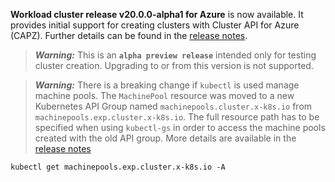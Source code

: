 **Workload cluster release v20.0.0-alpha1 for Azure** is now available. It provides initial support for creating clusters with Cluster API for Azure (CAPZ). Further details can be found in the [release notes](https://docs.giantswarm.io/changes/workload-cluster-releases-azure/releases/azure-v20.0.0-alpha1/).

> **_Warning:_** This is an **`alpha preview release`** intended only for testing cluster creation. Upgrading to or from this version is not supported.

> **_Warning:_** There is a breaking change if `kubectl` is used manage machine pools. The `MachinePool` resource was moved to a new Kubernetes API Group named `machinepools.cluster.x-k8s.io` from `machinepools.exp.cluster.x-k8s.io`. The full resource path has to be specified when using `kubectl-gs` in order to access the machine pools created with the old API group. More details are available in the [release notes](https://docs.giantswarm.io/changes/workload-cluster-releases-azure/releases/azure-v20.0.0-alpha1/README.md#machine-pools-with-kubectl-gs)

```
kubectl get machinepools.exp.cluster.x-k8s.io -A
```
